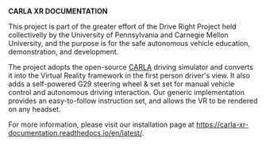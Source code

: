 ###
__CARLA XR DOCUMENTATION__

This project is part of the greater effort of the Drive Right Project held collectivelly by the University of Pennsylvania and Carnegie Mellon University, and the purpose is for the safe autonomous vehicle education, demonstration, and development.

The project adopts the open-source [CARLA](https://carla.org/) driving simulator and converts it into the Virtual Reality framework in the first person driver's view.
It also adds a self-powered G29 steering wheel & set set for manual vehicle control and autonomous driving interaction. Our generic implementation provides an easy-to-follow instruction set, and allows the VR to be rendered on any headset.

For more information, please visit our installation page at https://carla-xr-documentation.readthedocs.io/en/latest/.

